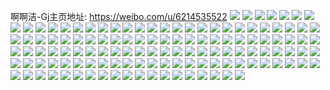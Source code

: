 啊啊洁-Gj主页地址: https://weibo.com/u/6214535522 
![](https://wx4.sinaimg.cn/mw2000/006MzyzUgy1h96p4gww1tj32802s0x6p.jpg) 
![](https://wx4.sinaimg.cn/mw2000/006MzyzUly1h91luhvducj31j02psu0x.jpg) 
![](https://wx4.sinaimg.cn/mw2000/006MzyzUly1h91lun0x9gj32802s01l1.jpg) 
![](https://wx4.sinaimg.cn/mw2000/006MzyzUly1h901ibd48rj323l2mh7wl.jpg) 
![](https://wx4.sinaimg.cn/mw2000/006MzyzUly1h901ihc4y4j31la1zlnpe.jpg) 
![](https://wx4.sinaimg.cn/mw2000/006MzyzUly1h901inbz8zj31xa2oz4qq.jpg) 
![](https://wx4.sinaimg.cn/mw2000/006MzyzUgy1h8l7q8chscj32c02c0x6p.jpg) 
![](https://wx4.sinaimg.cn/mw2000/006MzyzUgy1h8l7q7dbdyj32c02c0kjm.jpg) 
![](https://wx4.sinaimg.cn/mw2000/006MzyzUgy1h8l7q9c4mlj32c02c0kjm.jpg) 
![](https://wx4.sinaimg.cn/mw2000/006MzyzUgy1h8l7qacuxxj32c02c0000.jpg) 
![](https://wx4.sinaimg.cn/mw2000/006MzyzUgy1h8l7qcegx1j32c02c01ky.jpg) 
![](https://wx4.sinaimg.cn/mw2000/006MzyzUgy1h8l7qdnmehj30uk36ghdt.jpg) 
![](https://wx4.sinaimg.cn/mw2000/006MzyzUgy1h8l7qe38qej30k10zk44z.jpg) 
![](https://wx4.sinaimg.cn/mw2000/006MzyzUgy1h8l7qex2frj32b42b4u0x.jpg) 
![](https://wx4.sinaimg.cn/mw2000/006MzyzUgy1h8l7qfyj4gj32c0340e81.jpg) 
![](https://wx4.sinaimg.cn/mw2000/006MzyzUgy1h8l7qh8k9zj32802you0x.jpg) 
![](https://wx4.sinaimg.cn/mw2000/006MzyzUgy1h8l7qhyqprj31d82yonpd.jpg) 
![](https://wx4.sinaimg.cn/mw2000/006MzyzUgy1h8eocx0mb9j32c0340qv7.jpg) 
![](https://wx4.sinaimg.cn/mw2000/006MzyzUgy1h8eod07nuvj32az32ox6q.jpg) 
![](https://wx4.sinaimg.cn/mw2000/006MzyzUgy1h8eod63fdqj31ev36ckjm.jpg) 
![](https://wx4.sinaimg.cn/mw2000/006MzyzUgy1h8eoderly1j30u0140wll.jpg) 
![](https://wx4.sinaimg.cn/mw2000/006MzyzUgy1h8eodgwup8j32c0340e82.jpg) 
![](https://wx4.sinaimg.cn/mw2000/006MzyzUgy1h8eodic109j31fq20gb29.jpg) 
![](https://wx4.sinaimg.cn/mw2000/006MzyzUgy1h8eocrr3h4j32c0340npe.jpg) 
![](https://wx4.sinaimg.cn/mw2000/006MzyzUgy1h8cpaj55hqj31j02psqv6.jpg) 
![](https://wx4.sinaimg.cn/mw2000/006MzyzUgy1h8cpaklh1mj32c03401ky.jpg) 
![](https://wx4.sinaimg.cn/mw2000/006MzyzUgy1h8cpalptqkj31ce2dw1kx.jpg) 
![](https://wx4.sinaimg.cn/mw2000/006MzyzUgy1h8cpamvue0j32c02c0npd.jpg) 
![](https://wx4.sinaimg.cn/mw2000/006MzyzUgy1h8cpapahrlj31vt36cqv6.jpg) 
![](https://wx4.sinaimg.cn/mw2000/006MzyzUgy1h898grte4cj328a2z2e82.jpg) 
![](https://wx4.sinaimg.cn/mw2000/006MzyzUly1h7ufit6exkj31j02psb29.jpg) 
![](https://wx4.sinaimg.cn/mw2000/006MzyzUly1h7ufirglggj31h82mm4qp.jpg) 
![](https://wx4.sinaimg.cn/mw2000/006MzyzUly1h7ufiwebqdj32c03401ky.jpg) 
![](https://wx4.sinaimg.cn/mw2000/006MzyzUgy1h7q1uj670aj31eh1ypnpd.jpg) 
![](https://wx4.sinaimg.cn/mw2000/006MzyzUgy1h7q1ufm2z9j31i923yqv5.jpg) 
![](https://wx4.sinaimg.cn/mw2000/006MzyzUgy1h7q1upsx33j31j0251npd.jpg) 
![](https://wx4.sinaimg.cn/mw2000/006MzyzUgy1h7q1v1v24zj31j0250kjm.jpg) 
![](https://wx4.sinaimg.cn/mw2000/006MzyzUgy1h7q1vgqkoqj33402c0npf.jpg) 
![](https://wx4.sinaimg.cn/mw2000/006MzyzUgy1h7q1vob42bj32c0340npe.jpg) 
![](https://wx4.sinaimg.cn/mw2000/006MzyzUgy1h7m6036zi7j32bz3407wj.jpg) 
![](https://wx4.sinaimg.cn/mw2000/006MzyzUgy1h7m605ym6tj32c0340qv6.jpg) 
![](https://wx4.sinaimg.cn/mw2000/006MzyzUgy1h7m607ytkmj32c0340b2a.jpg) 
![](https://wx4.sinaimg.cn/mw2000/006MzyzUgy1h7m600lfruj328w2zvnpe.jpg) 
![](https://wx4.sinaimg.cn/mw2000/006MzyzUgy1h7ksnzkpjkj31j0251qv5.jpg) 
![](https://wx4.sinaimg.cn/mw2000/006MzyzUgy1h7kso0wwkuj31j0250qv5.jpg) 
![](https://wx4.sinaimg.cn/mw2000/006MzyzUgy1h7kso2whaej31ic243npd.jpg) 
![](https://wx4.sinaimg.cn/mw2000/006MzyzUgy1h7ksny7bjdj32c0340kjl.jpg) 
![](https://wx4.sinaimg.cn/mw2000/006MzyzUgy1h7kso42x62j31j02pskjl.jpg) 
![](https://wx4.sinaimg.cn/mw2000/006MzyzUly1h7gagb3sl0j32a731mnpe.jpg) 
![](https://wx4.sinaimg.cn/mw2000/006MzyzUly1h7gaf1zathj31ub2ge469.jpg) 
![](https://wx4.sinaimg.cn/mw2000/006MzyzUly1h7gafglp2qj31x22pcb2b.jpg) 
![](https://wx4.sinaimg.cn/mw2000/006MzyzUly1h7gageg5mhj32c0340dom.jpg) 
![](https://wx4.sinaimg.cn/mw2000/006MzyzUly1h77f7pi0lbj32802yodzm.jpg) 
![](https://wx4.sinaimg.cn/mw2000/006MzyzUly1h77f7rkr1xj32802yottd.jpg) 
![](https://wx4.sinaimg.cn/mw2000/006MzyzUgy1h758lers26j32vo25r7wj.jpg) 
![](https://wx4.sinaimg.cn/mw2000/006MzyzUgy1h758li1l5uj32ps1j0e81.jpg) 
![](https://wx4.sinaimg.cn/mw2000/006MzyzUgy1h758lj77wvj32ps1j0tk3.jpg) 
![](https://wx4.sinaimg.cn/mw2000/006MzyzUgy1h758lk8k08j31j02ps43i.jpg) 
![](https://wx4.sinaimg.cn/mw2000/006MzyzUgy1h758ll20b9j31j02ps4qp.jpg) 
![](https://wx4.sinaimg.cn/mw2000/006MzyzUgy1h758lmm9yej31la2ts484.jpg) 
![](https://wx4.sinaimg.cn/mw2000/006MzyzUgy1h758lnqn6aj32802s0u0x.jpg) 
![](https://wx4.sinaimg.cn/mw2000/006MzyzUgy1h758lodaj9j31j02psb19.jpg) 
![](https://wx4.sinaimg.cn/mw2000/006MzyzUly1h71lzuc5xzj32802s0b2b.jpg) 
![](https://wx4.sinaimg.cn/mw2000/006MzyzUly1h71lzv5al2j31ac1xiqfy.jpg) 
![](https://wx4.sinaimg.cn/mw2000/006MzyzUly1h71lzq3e18j31j021c7wh.jpg) 
![](https://wx4.sinaimg.cn/mw2000/006MzyzUly1h71m01aymlj32c0340n66.jpg) 
![](https://wx4.sinaimg.cn/mw2000/006MzyzUly1h6x44xgzk5j32802s01kz.jpg) 
![](https://wx4.sinaimg.cn/mw2000/006MzyzUly1h6x453zlt6j31j02psu0x.jpg) 
![](https://wx4.sinaimg.cn/mw2000/006MzyzUly1h6rhw2o0twj31j02psk10.jpg) 
![](https://wx4.sinaimg.cn/mw2000/006MzyzUly1h6rhw4vvn1j31j02psakf.jpg) 
![](https://wx4.sinaimg.cn/mw2000/006MzyzUly1h6rhw6hsx2j31la2tsb29.jpg) 
![](https://wx4.sinaimg.cn/mw2000/006MzyzUly1h6rhw07o2zj31j02psgq7.jpg) 
![](https://wx4.sinaimg.cn/mw2000/006MzyzUly1h6rhw7aobdj31j02ps1i5.jpg) 
![](https://wx4.sinaimg.cn/mw2000/006MzyzUly1h6rhw8usluj31la2tshdt.jpg) 
![](https://wx4.sinaimg.cn/mw2000/006MzyzUly1h6rhwdwxvnj32c0340x6q.jpg) 
![](https://wx4.sinaimg.cn/mw2000/006MzyzUly1h6rhwml17mj32c03401kz.jpg) 
![](https://wx4.sinaimg.cn/mw2000/006MzyzUly1h6rhwonghlj32c0340aly.jpg) 
![](https://wx4.sinaimg.cn/mw2000/006MzyzUgy1h6d5j80qkbj32c03401l0.jpg) 
![](https://wx4.sinaimg.cn/mw2000/006MzyzUgy1h6d5jfrk2rj323l2ss1kx.jpg) 
![](https://wx4.sinaimg.cn/mw2000/006MzyzUgy1h6d5j5e0l1j32c03401kz.jpg) 
![](https://wx4.sinaimg.cn/mw2000/006MzyzUgy1h6d5jnqps5j32c0340kjo.jpg) 
![](https://wx4.sinaimg.cn/mw2000/006MzyzUgy1h6d5jqatrsj32a231fx6r.jpg) 
![](https://wx4.sinaimg.cn/mw2000/006MzyzUgy1h6d5jtifbxj32c0340e84.jpg) 
![](https://wx4.sinaimg.cn/mw2000/006MzyzUgy1h659tgcdalj31yt2mfu0y.jpg) 
![](https://wx4.sinaimg.cn/mw2000/006MzyzUgy1h659thtg1lj32c02c0hdu.jpg) 
![](https://wx4.sinaimg.cn/mw2000/006MzyzUgy1h659tjj47yj32c0340hdu.jpg) 
![](https://wx4.sinaimg.cn/mw2000/006MzyzUgy1h659tkyjgcj31x12kpgxi.jpg) 
![](https://wx4.sinaimg.cn/mw2000/006MzyzUgy1h659tmmmhej32802yo4i1.jpg) 
![](https://wx4.sinaimg.cn/mw2000/006MzyzUgy1h659tocw07j32c0340wpt.jpg) 
![](https://wx4.sinaimg.cn/mw2000/006MzyzUgy1h5v9cimlzaj31j02psdps.jpg) 
![](https://wx4.sinaimg.cn/mw2000/006MzyzUgy1h5v9cpjrcgj31j02psjzu.jpg) 
![](https://wx4.sinaimg.cn/mw2000/006MzyzUgy1h5n6ujxlcxj31j02psnpd.jpg) 
![](https://wx4.sinaimg.cn/mw2000/006MzyzUgy1h5n6urrgi9j30wi1yce81.jpg) 
![](https://wx4.sinaimg.cn/mw2000/006MzyzUgy1h5n6ug2chcj30wi1ychdt.jpg) 
![](https://wx4.sinaimg.cn/mw2000/006MzyzUgy1h5n6usirkrj31rm0wiws4.jpg) 
![](https://wx4.sinaimg.cn/mw2000/006MzyzUgy1h5n6ut0mr9j30wi0wiq9f.jpg) 
![](https://wx4.sinaimg.cn/mw2000/006MzyzUgy1h5n6tuwgplj30wi0win2k.jpg) 
![](https://wx4.sinaimg.cn/mw2000/006MzyzUgy1h5d513sg34j31j02pskjl.jpg) 
![](https://wx4.sinaimg.cn/mw2000/006MzyzUgy1h5d515gx37j31cu2et1ky.jpg) 
![](https://wx4.sinaimg.cn/mw2000/006MzyzUgy1h5d517bf8uj31hc2mub29.jpg) 
![](https://wx4.sinaimg.cn/mw2000/006MzyzUgy1h5d518t0jnj31j02psnpd.jpg) 
![](https://wx4.sinaimg.cn/mw2000/006MzyzUgy1h5d51bq7vuj31j02ps7wi.jpg) 
![](https://wx4.sinaimg.cn/mw2000/006MzyzUgy1h5d511v9l1j31j02ps4qq.jpg) 
![](https://wx4.sinaimg.cn/mw2000/006MzyzUgy1h5d51k4m1uj31j02ps1kz.jpg) 
![](https://wx4.sinaimg.cn/mw2000/006MzyzUgy1h546ghsi1wj31dp2gdb29.jpg) 
![](https://wx4.sinaimg.cn/mw2000/006MzyzUgy1h546gjeqnij31bs2cye81.jpg) 
![](https://wx4.sinaimg.cn/mw2000/006MzyzUgy1h546gmyl5gj319e28pnpd.jpg) 
![](https://wx4.sinaimg.cn/mw2000/006MzyzUgy1h546gq27paj31j02psx6p.jpg) 
![](https://wx4.sinaimg.cn/mw2000/006MzyzUgy1h546gft3uyj31j02ps1ky.jpg) 
![](https://wx4.sinaimg.cn/mw2000/006MzyzUgy1h546gspm6ej30xc1k91kx.jpg) 
![](https://wx4.sinaimg.cn/mw2000/006MzyzUgy1h546h0ye9xj31j02ps1ky.jpg) 
![](https://wx4.sinaimg.cn/mw2000/006MzyzUgy1h546h4irj8j31j02ps4qr.jpg) 
![](https://wx4.sinaimg.cn/mw2000/006MzyzUgy1h52xnyjrlqj31o0280u0x.jpg) 
![](https://wx4.sinaimg.cn/mw2000/006MzyzUgy1h52xo2l7khj3290300npe.jpg) 
![](https://wx4.sinaimg.cn/mw2000/006MzyzUgy1h52xnwjs6yj30uk3z2b29.jpg) 
![](https://wx4.sinaimg.cn/mw2000/006MzyzUgy1h51032a2m2j31kw2dce81.jpg) 
![](https://wx4.sinaimg.cn/mw2000/006MzyzUgy1h51035echfj32dc1kwqv5.jpg) 
![](https://wx4.sinaimg.cn/mw2000/006MzyzUgy1h4uzwmblj3j32802yox6q.jpg) 
![](https://wx4.sinaimg.cn/mw2000/006MzyzUgy1h4uzwo4xynj32c02c0u0x.jpg) 
![](https://wx4.sinaimg.cn/mw2000/006MzyzUgy1h4uzwq5zwsj31sc1sc4qq.jpg) 
![](https://wx4.sinaimg.cn/mw2000/006MzyzUgy1h4uzwtup1pj32c0340b2b.jpg) 
![](https://wx4.sinaimg.cn/mw2000/006MzyzUgy1h4uzwudw0xj30u00lqmye.jpg) 
![](https://wx4.sinaimg.cn/mw2000/006MzyzUgy1h4uzwwdwuuj32c03404qs.jpg) 
![](https://wx4.sinaimg.cn/mw2000/006MzyzUgy1h4jkborrslj32c0340e82.jpg) 
![](https://wx4.sinaimg.cn/mw2000/006MzyzUgy1h4jkblomo2j31kw2dcnpd.jpg) 
![](https://wx4.sinaimg.cn/mw2000/006MzyzUgy1h4jkbqmypoj30xc2gw7wh.jpg) 
